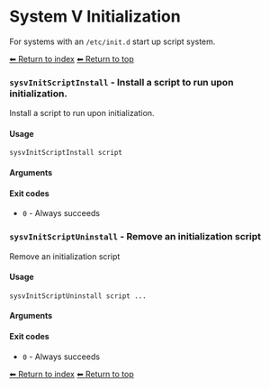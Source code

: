 # System V Initialization

For systems with an `/etc/init.d` start up script system.

[⬅ Return to index](index.md)
[⬅ Return to top](../index.md)


### `sysvInitScriptInstall` - Install a script to run upon initialization.

Install a script to run upon initialization.

#### Usage

    sysvInitScriptInstall script
    

#### Arguments



#### Exit codes

- `0` - Always succeeds

### `sysvInitScriptUninstall` - Remove an initialization script

Remove an initialization script

#### Usage

    sysvInitScriptUninstall script ...
    

#### Arguments



#### Exit codes

- `0` - Always succeeds

[⬅ Return to index](index.md)
[⬅ Return to top](../index.md)
